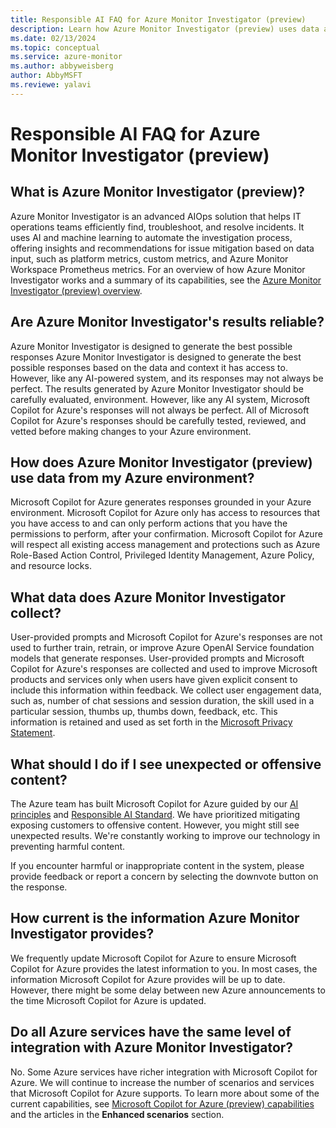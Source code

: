 ```yaml
---
title: Responsible AI FAQ for Azure Monitor Investigator (preview)
description: Learn how Azure Monitor Investigator (preview) uses data and what to expect.
ms.date: 02/13/2024
ms.topic: conceptual
ms.service: azure-monitor
ms.author: abbyweisberg
author: AbbyMSFT
ms.reviewe: yalavi
---
```


# Responsible AI FAQ for Azure Monitor Investigator (preview)

## What is Azure Monitor Investigator (preview)?

Azure Monitor Investigator is an advanced AIOps solution that helps IT operations teams efficiently find, troubleshoot, and resolve incidents. It uses AI and machine learning to automate the investigation process, offering insights and recommendations for issue mitigation based on data input, such as platform metrics, custom metrics, and Azure Monitor Workspace Prometheus metrics. For an overview of how Azure Monitor Investigator works and a summary of its capabilities, see the [Azure Monitor Investigator (preview) overview](overview.md).

## Are Azure Monitor Investigator's results reliable?

Azure Monitor Investigator is designed to generate the best possible responses Azure Monitor Investigator is designed to generate the best possible responses based on the data and context it has access to. However, like any AI-powered system, and its responses may not always be perfect. The results generated by Azure Monitor Investigator should be carefully evaluated, environment. However, like any AI system, Microsoft Copilot for Azure's responses will not always be perfect. All of Microsoft Copilot for Azure's responses should be carefully tested, reviewed, and vetted before making changes to your Azure environment.

## How does Azure Monitor Investigator (preview) use data from my Azure environment?

Microsoft Copilot for Azure generates responses grounded in your Azure environment. Microsoft Copilot for Azure only has access to resources that you have access to and can only perform actions that you have the permissions to perform, after your confirmation. Microsoft Copilot for Azure will respect all existing access management and protections such as Azure Role-Based Action Control, Privileged Identity Management, Azure Policy, and resource locks.

## What data does Azure Monitor Investigator collect?

User-provided prompts and Microsoft Copilot for Azure's responses are not used to further train, retrain, or improve Azure OpenAI Service foundation models that generate responses. User-provided prompts and Microsoft Copilot for Azure's responses are collected and used to improve Microsoft products and services only when users have given explicit consent to include this information within feedback. We collect user engagement data, such as, number of chat sessions and session duration, the skill used in a particular session, thumbs up, thumbs down, feedback, etc. This information is retained and used as set forth in the [Microsoft Privacy Statement](https://privacy.microsoft.com/en-us/privacystatement).

## What should I do if I see unexpected or offensive content?

The Azure team has built Microsoft Copilot for Azure guided by our [AI principles](https://www.microsoft.com/ai/principles-and-approach) and [Responsible AI Standard](https://aka.ms/RAIStandardPDF). We have prioritized mitigating exposing customers to offensive content. However, you might still see unexpected results. We're constantly working to improve our technology in preventing harmful content.

If you encounter harmful or inappropriate content in the system, please provide feedback or report a concern by selecting the downvote button on the response.

## How current is the information Azure Monitor Investigator provides?

We frequently update Microsoft Copilot for Azure to ensure Microsoft Copilot for Azure provides the latest information to you. In most cases, the information Microsoft Copilot for Azure provides will be up to date. However, there might be some delay between new Azure announcements to the time Microsoft Copilot for Azure is updated.

## Do all Azure services have the same level of integration with Azure Monitor Investigator?

No. Some Azure services have richer integration with Microsoft Copilot for Azure. We will continue to increase the number of scenarios and services that Microsoft Copilot for Azure supports. To learn more about some of the current capabilities, see [Microsoft Copilot for Azure (preview) capabilities](capabilities.md) and the articles in the **Enhanced scenarios** section.
